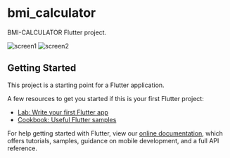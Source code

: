 # bmi_calculator

BMI-CALCULATOR Flutter project.

![screen1](https://user-images.githubusercontent.com/101963786/167365761-3e6a60fc-c74e-4dac-9cfc-f252ec57dc78.jpg)
![screen2](https://user-images.githubusercontent.com/101963786/167365771-2a623362-44a7-4ad5-9b4e-89f5f8d430ef.jpg)

## Getting Started

This project is a starting point for a Flutter application.

A few resources to get you started if this is your first Flutter project:

- [Lab: Write your first Flutter app](https://flutter.dev/docs/get-started/codelab)
- [Cookbook: Useful Flutter samples](https://flutter.dev/docs/cookbook)

For help getting started with Flutter, view our
[online documentation](https://flutter.dev/docs), which offers tutorials,
samples, guidance on mobile development, and a full API reference.
